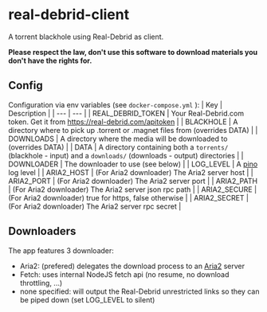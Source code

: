 # real-debrid-client
 A torrent blackhole using Real-Debrid as client.
 
 **Please respect the law, don't use this software to download materials you don't have the rights for.**

## Config
Configuration via env variables (see `docker-compose.yml` ):
| Key | Description |
| --- | --- |
| REAL_DEBRID_TOKEN | Your Real-Debrid.com token. Get it from https://real-debrid.com/apitoken |
| BLACKHOLE | A directory where to pick up .torrent or .magnet files from (overrides DATA) |
| DOWNLOADS | A directory where the media will be downloaded to (overrides DATA) |
| DATA | A directory containing both a `torrents/` (blackhole - input) and a `downloads/` (downloads - output) directories |
| DOWNLOADER | The downloader to use (see below) |
| LOG_LEVEL | A [pino](https://github.com/pinojs/pino) log level |
| ARIA2_HOST | (For Aria2 downloader) The Aria2 server host |
| ARIA2_PORT | (For Aria2 downloader) The Aria2 server port |
| ARIA2_PATH | (For Aria2 downloader) The Aria2 server json rpc path |
| ARIA2_SECURE | (For Aria2 downloader) true for https, false otherwise |
| ARIA2_SECRET | (For Aria2 downloader) The Aria2 server rpc secret |

## Downloaders
The app features 3 downloader:
- Aria2: (prefered) delegates the download process to an [Aria2](https://aria2.github.io/) server
- Fetch: uses internal NodeJS fetch api (no resume, no download throttling, ...)
- none specified: will output the Real-Debrid unrestricted links so they can be piped down (set LOG_LEVEL to silent)